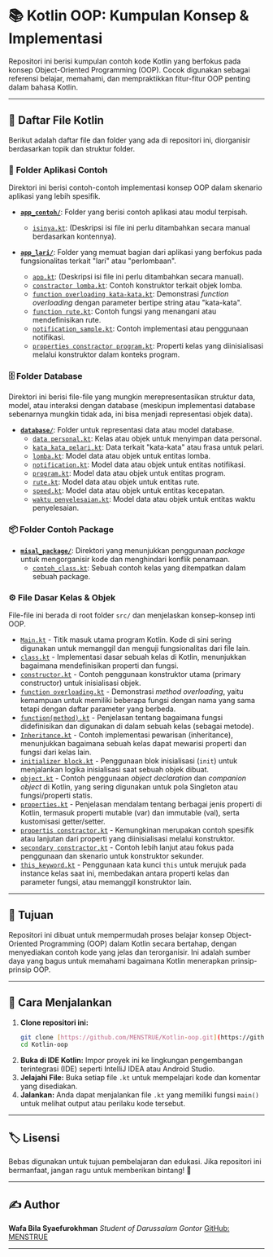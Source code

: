 # 📚 Kotlin OOP: Kumpulan Konsep & Implementasi

Repositori ini berisi kumpulan contoh kode Kotlin yang berfokus pada konsep Object-Oriented Programming (OOP). Cocok digunakan sebagai referensi belajar, memahami, dan mempraktikkan fitur-fitur OOP penting dalam bahasa Kotlin.

---

## 📄 Daftar File Kotlin

Berikut adalah daftar file dan folder yang ada di repositori ini, diorganisir berdasarkan topik dan struktur folder.

### 📁 **Folder Aplikasi Contoh**

Direktori ini berisi contoh-contoh implementasi konsep OOP dalam skenario aplikasi yang lebih spesifik.

-   **[`app_contoh/`](https://github.com/MENSTRUE/Kotlin-oop/tree/master/src/app_contoh)**: Folder yang berisi contoh aplikasi atau modul terpisah.
    -   [`isinya.kt`](https://github.com/MENSTRUE/Kotlin-oop/blob/master/src/app_contoh/isinya.kt): (Deskripsi isi file ini perlu ditambahkan secara manual berdasarkan kontennya).

-   **[`app_lari/`](https://github.com/MENSTRUE/Kotlin-oop/tree/master/src/app_lari)**: Folder yang memuat bagian dari aplikasi yang berfokus pada fungsionalitas terkait "lari" atau "perlombaan".
    -   [`app.kt`](https://github.com/MENSTRUE/Kotlin-oop/blob/master/src/app_lari/app.kt): (Deskripsi isi file ini perlu ditambahkan secara manual).
    -   [`constractor lomba.kt`](https://github.com/MENSTRUE/Kotlin-oop/blob/master/src/app_lari/constractor%20lomba.kt): Contoh konstruktor terkait objek lomba.
    -   [`function overloading kata-kata.kt`](https://github.com/MENSTRUE/Kotlin-oop/blob/master/src/app_lari/function%20overloading%20kata-kata.kt): Demonstrasi *function overloading* dengan parameter bertipe string atau "kata-kata".
    -   [`function rute.kt`](https://github.com/MENSTRUE/Kotlin-oop/blob/master/src/app_lari/function%20rute.kt): Contoh fungsi yang menangani atau mendefinisikan rute.
    -   [`notification_sample.kt`](https://github.com/MENSTRUE/Kotlin-oop/blob/master/src/app_lari/notification_sample.kt): Contoh implementasi atau penggunaan notifikasi.
    -   [`properties constractor program.kt`](https://github.com/MENSTRUE/Kotlin-oop/blob/master/src/app_lari/properties%20constractor%20program.kt): Properti kelas yang diinisialisasi melalui konstruktor dalam konteks program.

### 🗄️ **Folder Database**

Direktori ini berisi file-file yang mungkin merepresentasikan struktur data, model, atau interaksi dengan database (meskipun implementasi database sebenarnya mungkin tidak ada, ini bisa menjadi representasi objek data).

-   **[`database/`](https://github.com/MENSTRUE/Kotlin-oop/tree/master/src/database)**: Folder untuk representasi data atau model database.
    -   [`data personal.kt`](https://github.com/MENSTRUE/Kotlin-oop/blob/master/src/database/data%20personal.kt): Kelas atau objek untuk menyimpan data personal.
    -   [`kata_kata_pelari.kt`](https://github.com/MENSTRUE/Kotlin-oop/blob/master/src/database/kata_kata_pelari.kt): Data terkait "kata-kata" atau frasa untuk pelari.
    -   [`lomba.kt`](https://github.com/MENSTRUE/Kotlin-oop/blob/master/src/database/lomba.kt): Model data atau objek untuk entitas lomba.
    -   [`notification.kt`](https://github.com/MENSTRUE/Kotlin-oop/blob/master/src/database/notification.kt): Model data atau objek untuk entitas notifikasi.
    -   [`program.kt`](https://github.com/MENSTRUE/Kotlin-oop/blob/master/src/database/program.kt): Model data atau objek untuk entitas program.
    -   [`rute.kt`](https://github.com/MENSTRUE/Kotlin-oop/blob/master/src/database/rute.kt): Model data atau objek untuk entitas rute.
    -   [`speed.kt`](https://github.com/MENSTRUE/Kotlin-oop/blob/master/src/database/speed.kt): Model data atau objek untuk entitas kecepatan.
    -   [`waktu penyelesaian.kt`](https://github.com/MENSTRUE/Kotlin-oop/blob/master/src/database/waktu%20penyelesaian.kt): Model data atau objek untuk entitas waktu penyelesaian.

### 📦 **Folder Contoh Package**

-   **[`misal_package/`](https://github.com/MENSTRUE/Kotlin-oop/tree/master/src/misal_package)**: Direktori yang menunjukkan penggunaan *package* untuk mengorganisir kode dan menghindari konflik penamaan.
    -   [`contoh_class.kt`](https://github.com/MENSTRUE/Kotlin-oop/blob/master/src/misal_package/contoh_class.kt): Sebuah contoh kelas yang ditempatkan dalam sebuah package.

### ⚙️ **File Dasar Kelas & Objek**

File-file ini berada di root folder `src/` dan menjelaskan konsep-konsep inti OOP.

-   [`Main.kt`](https://github.com/MENSTRUE/Kotlin-oop/blob/master/src/Main.kt) - Titik masuk utama program Kotlin. Kode di sini sering digunakan untuk memanggil dan menguji fungsionalitas dari file lain.
-   [`class.kt`](https://github.com/MENSTRUE/Kotlin-oop/blob/master/src/class.kt) - Implementasi dasar sebuah kelas di Kotlin, menunjukkan bagaimana mendefinisikan properti dan fungsi.
-   [`constructor.kt`](https://github.com/MENSTRUE/Kotlin-oop/blob/master/src/constructor.kt) - Contoh penggunaan konstruktor utama (primary constructor) untuk inisialisasi objek.
-   [`function overloading.kt`](https://github.com/MENSTRUE/Kotlin-oop/blob/master/src/function%20overloading.kt) - Demonstrasi *method overloading*, yaitu kemampuan untuk memiliki beberapa fungsi dengan nama yang sama tetapi dengan daftar parameter yang berbeda.
-   [`function(method).kt`](https://github.com/MENSTRUE/Kotlin-oop/blob/master/src/function(method).kt) - Penjelasan tentang bagaimana fungsi didefinisikan dan digunakan di dalam sebuah kelas (sebagai metode).
-   [`Inheritance.kt`](https://github.com/MENSTRUE/Kotlin-oop/blob/master/src/Inheritance.kt) - Contoh implementasi pewarisan (inheritance), menunjukkan bagaimana sebuah kelas dapat mewarisi properti dan fungsi dari kelas lain.
-   [`initializer block.kt`](https://github.com/MENSTRUE/Kotlin-oop/blob/master/src/initializer%20block.kt) - Penggunaan blok inisialisasi (`init`) untuk menjalankan logika inisialisasi saat sebuah objek dibuat.
-   [`object.kt`](https://github.com/MENSTRUE/Kotlin-oop/blob/master/src/object.kt) - Contoh penggunaan *object declaration* dan *companion object* di Kotlin, yang sering digunakan untuk pola Singleton atau fungsi/properti statis.
-   [`properties.kt`](https://github.com/MENSTRUE/Kotlin-oop/blob/master/src/properties.kt) - Penjelasan mendalam tentang berbagai jenis properti di Kotlin, termasuk properti mutable (var) dan immutable (val), serta kustomisasi getter/setter.
-   [`propertis constractor.kt`](https://github.com/MENSTRUE/Kotlin-oop/blob/master/src/propertis%20constractor.kt) - Kemungkinan merupakan contoh spesifik atau lanjutan dari properti yang diinisialisasi melalui konstruktor.
-   [`secondary constractor.kt`](https://github.com/MENSTRUE/Kotlin-oop/blob/master/src/secondary%20constractor.kt) - Contoh lebih lanjut atau fokus pada penggunaan dan skenario untuk konstruktor sekunder.
-   [`this_keyword.kt`](https://github.com/MENSTRUE/Kotlin-oop/blob/master/src/this_keyword.kt) - Penggunaan kata kunci `this` untuk merujuk pada instance kelas saat ini, membedakan antara properti kelas dan parameter fungsi, atau memanggil konstruktor lain.

---

## 🧠 Tujuan

Repositori ini dibuat untuk mempermudah proses belajar konsep Object-Oriented Programming (OOP) dalam Kotlin secara bertahap, dengan menyediakan contoh kode yang jelas dan terorganisir. Ini adalah sumber daya yang bagus untuk memahami bagaimana Kotlin menerapkan prinsip-prinsip OOP.

---

## 🚀 Cara Menjalankan

1.  **Clone repositori ini:**
    ```bash
    git clone [https://github.com/MENSTRUE/Kotlin-oop.git](https://github.com/MENSTRUE/Kotlin-oop.git)
    cd Kotlin-oop
    ```
2.  **Buka di IDE Kotlin:** Impor proyek ini ke lingkungan pengembangan terintegrasi (IDE) seperti IntelliJ IDEA atau Android Studio.
3.  **Jelajahi File:** Buka setiap file `.kt` untuk mempelajari kode dan komentar yang disediakan.
4.  **Jalankan:** Anda dapat menjalankan file `.kt` yang memiliki fungsi `main()` untuk melihat output atau perilaku kode tersebut.

---

## 🏷️ Lisensi

Bebas digunakan untuk tujuan pembelajaran dan edukasi. Jika repositori ini bermanfaat, jangan ragu untuk memberikan bintang! 🌟

---

## ✍️ Author

**Wafa Bila Syaefurokhman**
_Student of Darussalam Gontor_
[GitHub: MENSTRUE](https://github.com/MENSTRUE)

---
